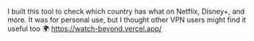I built this tool to check which country has what on Netflix, Disney+, and more. It was for personal use, but I thought other VPN users might find it useful too
🌍 https://watch-beyond.vercel.app/

